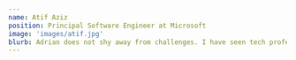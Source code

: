 ```yaml
---
name: Atif Aziz
position: Principal Software Engineer at Microsoft
image: 'images/atif.jpg'
blurb: Adrian does not shy away from challenges. I have seen tech professionals with years of industrial experience have trouble where he delivers with ease.
---
```

